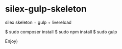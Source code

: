 # silex-gulp-skeleton
silex skeleton + gulp + livereload

$ sudo composer install
$ sudo npm install
$ sudo gulp

Enjoy)
